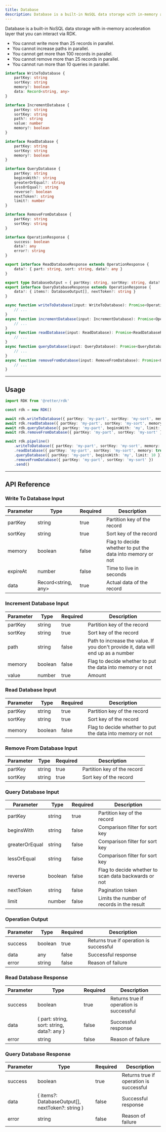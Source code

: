 ```yaml
---
title: Database
description: Database is a built-in NoSQL data storage with in-memory acceleration layer that you can interact via RDK.
---
```


Database is a built-in NoSQL data storage with in-memory acceleration layer that you can interact via RDK.

- You cannot write more than 25 records in parallel.
- You cannot increase paths in parallel.
- You cannot get more than 100 records in parallel.
- You cannot remove more than 25 records in parallel.
- You cannot run more than 10 queries in parallel.

```typescript
interface WriteToDatabase {
    partKey: string
    sortKey: string
    memory?: boolean
    data: Record<string, any>
}

interface IncrementDatabase {
    partKey: string
    sortKey: string
    path?: string
    value: number
    memory?: boolean
}

interface ReadDatabase {
    partKey: string
    sortKey: string
    memory?: boolean
}

interface QueryDatabase {
    partKey: string
    beginsWith?: string
    greaterOrEqual?: string
    lessOrEqual?: string
    reverse?: boolean
    nextToken?: string
    limit?: number
}

interface RemoveFromDatabase {
    partKey: string
    sortKey: string
}

interface OperationResponse {
    success: boolean
    data?: any
    error?: string
}

export interface ReadDatabaseResponse extends OperationResponse {
    data?: { part: string, sort: string, data?: any }
}

export type DatabaseOutput = { partKey: string, sortKey: string, data?: any }
export interface QueryDatabaseResponse extends OperationResponse {
    data?: { items?: DatabaseOutput[], nextToken?: string }
}

async function writeToDatabase(input: WriteToDatabase): Promise<OperationResponse | undefined> {
    // ...
}
async function incrementDatabase(input: IncrementDatabase): Promise<OperationResponse | undefined> {
    // ...
}
async function readDatabase(input: ReadDatabase): Promise<ReadDatabaseResponse | undefined> {
    // ...
}
async function queryDatabase(input: QueryDatabase): Promise<QueryDatabaseResponse | undefined> {
    // ...
}
async function removeFromDatabase(input: RemoveFromDatabase): Promise<OperationResponse | undefined> {
    // ...
}
```

---

## Usage

```typescript
import RDK from '@retter/rdk'

const rdk = new RDK()

await rdk.writeToDatabase({ partKey: 'my-part', sortKey: 'my-sort', memory: true, data: { key: 'value' } })
await rdk.readDatabase({ partKey: 'my-part', sortKey: 'my-sort', memory: true })
await rdk.queryDatabase({ partKey: 'my-part', beginsWith: 'my', limit: 10 })
await rdk.removeFromDatabase({ partKey: 'my-part', sortKey: 'my-sort' })

await rdk.pipeline()
    .writeToDatabase({ partKey: 'my-part', sortKey: 'my-sort', memory: true, data: { key: 'value' } })
    .readDatabase({ partKey: 'my-part', sortKey: 'my-sort', memory: true })
    .queryDatabase({ partKey: 'my-part', beginsWith: 'my', limit: 10 })
    .removeFromDatabase({ partKey: 'my-part', sortKey: 'my-sort' })
    .send()
```

---

## API Reference

### Write To Database Input

| Parameter     | Type                | Required            | Description         |
| ------------- | ------------------- | ------------------- | ------------------- |
| partKey       | string              | true                | Partition key of the record |
| sortKey       | string              | true                | Sort key of the record |
| memory        | boolean             | false               | Flag to decide whether to put the data into memory or not |
| expireAt      | number              | false               | Time to live in seconds |
| data          | Record<string, any> | true                | Actual data of the record |

### Increment Database Input

| Parameter     | Type                | Required            | Description         |
| ------------- | ------------------- | ------------------- | ------------------- |
| partKey       | string              | true                | Partition key of the record |
| sortKey       | string              | true                | Sort key of the record |
| path          | string              | false               | Path to increase the value. If you don't provide it, data will end up as a number |
| memory        | boolean             | false               | Flag to decide whether to put the data into memory or not |
| value         | number              | true                | Amount |

### Read Database Input

| Parameter     | Type                | Required            | Description         |
| ------------- | ------------------- | ------------------- | ------------------- |
| partKey       | string              | true                | Partition key of the record |
| sortKey       | string              | true                | Sort key of the record |
| memory        | boolean             | false               | Flag to decide whether to put the data into memory or not |

### Remove From Database Input

| Parameter     | Type                | Required            | Description         |
| ------------- | ------------------- | ------------------- | ------------------- |
| partKey       | string              | true                | Partition key of the record |
| sortKey       | string              | true                | Sort key of the record |

### Query Database Input

| Parameter     | Type                | Required            | Description         |
| ------------- | ------------------- | ------------------- | ------------------- |
| partKey       | string              | true                | Partition key of the record |
| beginsWith    | string              | false               | Comparison filter for sort key |
| greaterOrEqual | string             | false               | Comparison filter for sort key |
| lessOrEqual   | string              | false               | Comparison filter for sort key |
| reverse       | boolean             | false               | Flag to decide whether to scan data backwards or not |
| nextToken     | string              | false               | Pagination token |
| limit         | number              | false               | Limits the number of records in the result |

### Operation Output

| Parameter     | Type                | Required            | Description         |
| ------------- | ------------------- | ------------------- | ------------------- |
| success       | boolean             | true                | Returns true if operation is successful |
| data          | any                 | false               | Successful response |
| error         | string              | false               | Reason of failure |

### Read Database Response

| Parameter     | Type                | Required            | Description         |
| ------------- | ------------------- | ------------------- | ------------------- |
| success       | boolean             | true                | Returns true if operation is successful |
| data          | { part: string, sort: string, data?: any } | false              | Successful response |
| error         | string              | false               | Reason of failure |

### Query Database Response

| Parameter     | Type                | Required            | Description         |
| ------------- | ------------------- | ------------------- | ------------------- |
| success       | boolean             | true                | Returns true if operation is successful |
| data          | { items?: DatabaseOutput[], nextToken?: string } | false        | Successful response |
| error         | string              | false               | Reason of failure |
